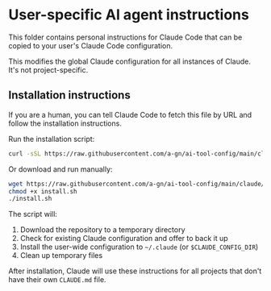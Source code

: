 # User-specific AI agent instructions

This folder contains personal instructions for Claude Code that can be copied to your user's Claude Code configuration.

This modifies the global Claude configuration for all instances of Claude. It's not project-specific.

## Installation instructions

If you are a human, you can tell Claude Code to fetch this file by URL and follow the installation instructions.

Run the installation script:

```bash
curl -sSL https://raw.githubusercontent.com/a-gn/ai-tool-config/main/claude/user_setup/install.sh | bash
```

Or download and run manually:

```bash
wget https://raw.githubusercontent.com/a-gn/ai-tool-config/main/claude/user_setup/install.sh
chmod +x install.sh
./install.sh
```

The script will:
1. Download the repository to a temporary directory
2. Check for existing Claude configuration and offer to back it up
3. Install the user-wide configuration to `~/.claude` (or `$CLAUDE_CONFIG_DIR`)
4. Clean up temporary files

After installation, Claude will use these instructions for all projects that don't have their own `CLAUDE.md` file.
